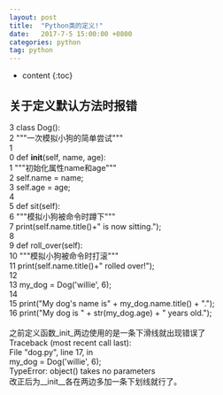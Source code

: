 ```yaml
---
layout: post
title:  "Python类的定义!"
date:   2017-7-5 15:00:00 +0800
categories: python
tag: python
---
```


* content
{:toc}


关于定义默认方法时报错
--------------------

  3 class Dog():<br>
  2     """一次模拟小狗的简单尝试"""<br>
  1 <br>
  0     def __init__(self, name, age):<br>
  1         """初始化属性name和age"""<br>
  2         self.name = name;<br>
  3         self.age = age;<br>
  4 <br>
  5     def sit(self):<br>
  6         """模拟小狗被命令时蹲下"""<br>
  7         print(self.name.title()+" is now sitting.");<br>
  8 <br>
  9     def roll_over(self):<br>
 10         """模拟小狗被命令时打滚"""<br>
 11         print(self.name.title()+" rolled over!");<br>
 12 <br>
 13 my_dog = Dog('willie', 6);<br>
 14 <br>
 15 print("My dog's name is" + my_dog.name.title() + ".");<br>
 16 print("My dog is " + str(my_dog.age) + " years old.");<br>
<br>
之前定义函数_init_两边使用的是一条下滑线就出现错误了<br>
Traceback (most recent call last):<br>
  File "dog.py", line 17, in <module> <br>
    my_dog = Dog('willie', 6);<br>
TypeError: object() takes no parameters<br>
改正后为__init__各在两边多加一条下划线就行了。<br>


